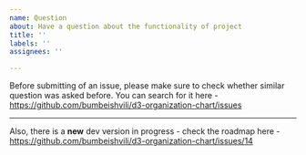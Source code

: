 ```yaml
---
name: Question
about: Have a question about the functionality of project
title: ''
labels: ''
assignees: ''

---
```


Before submitting  of an issue, please make sure to check whether similar question was asked before. 
You can search for it here - https://github.com/bumbeishvili/d3-organization-chart/issues

---


Also, there is a **new** dev version in progress - check the roadmap here - https://github.com/bumbeishvili/d3-organization-chart/issues/14
